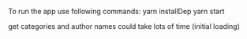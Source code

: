 To run the app use following commands:
yarn installDep
yarn start

get categories and author names could take lots of time (initial loading)